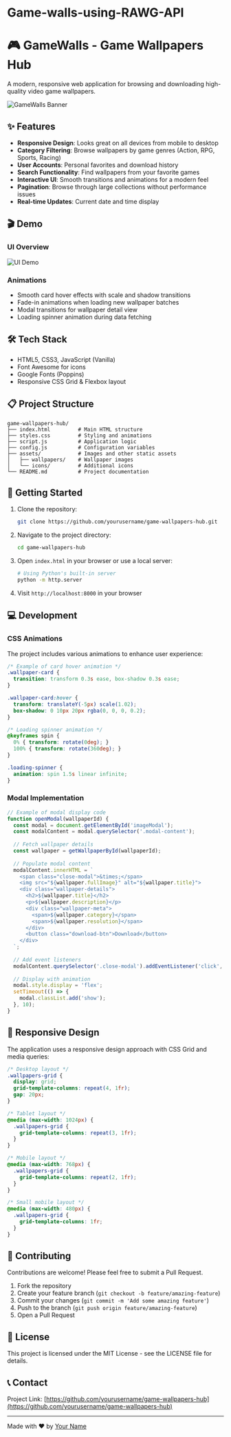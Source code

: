 # Game-walls-using-RAWG-API

# 🎮 GameWalls - Game Wallpapers Hub

A modern, responsive web application for browsing and downloading high-quality video game wallpapers.

![GameWalls Banner](/api/placeholder/800/200)

## ✨ Features

- **Responsive Design**: Looks great on all devices from mobile to desktop
- **Category Filtering**: Browse wallpapers by game genres (Action, RPG, Sports, Racing)
- **User Accounts**: Personal favorites and download history
- **Search Functionality**: Find wallpapers from your favorite games
- **Interactive UI**: Smooth transitions and animations for a modern feel
- **Pagination**: Browse through large collections without performance issues
- **Real-time Updates**: Current date and time display

## 🎬 Demo

### UI Overview
![UI Demo](/api/placeholder/600/300)

### Animations
- Smooth card hover effects with scale and shadow transitions
- Fade-in animations when loading new wallpaper batches
- Modal transitions for wallpaper detail view
- Loading spinner animation during data fetching

## 🛠️ Tech Stack

- HTML5, CSS3, JavaScript (Vanilla)
- Font Awesome for icons
- Google Fonts (Poppins)
- Responsive CSS Grid & Flexbox layout

## 📋 Project Structure

```
game-wallpapers-hub/
├── index.html         # Main HTML structure
├── styles.css         # Styling and animations
├── script.js          # Application logic
├── config.js          # Configuration variables
├── assets/            # Images and other static assets
│   ├── wallpapers/    # Wallpaper images
│   └── icons/         # Additional icons
└── README.md          # Project documentation
```

## 🚀 Getting Started

1. Clone the repository:
   ```bash
   git clone https://github.com/yourusername/game-wallpapers-hub.git
   ```

2. Navigate to the project directory:
   ```bash
   cd game-wallpapers-hub
   ```

3. Open `index.html` in your browser or use a local server:
   ```bash
   # Using Python's built-in server
   python -m http.server
   ```

4. Visit `http://localhost:8000` in your browser

## 💻 Development

### CSS Animations

The project includes various animations to enhance user experience:

```css
/* Example of card hover animation */
.wallpaper-card {
  transition: transform 0.3s ease, box-shadow 0.3s ease;
}

.wallpaper-card:hover {
  transform: translateY(-5px) scale(1.02);
  box-shadow: 0 10px 20px rgba(0, 0, 0, 0.2);
}

/* Loading spinner animation */
@keyframes spin {
  0% { transform: rotate(0deg); }
  100% { transform: rotate(360deg); }
}

.loading-spinner {
  animation: spin 1.5s linear infinite;
}
```

### Modal Implementation

```javascript
// Example of modal display code
function openModal(wallpaperId) {
  const modal = document.getElementById('imageModal');
  const modalContent = modal.querySelector('.modal-content');
  
  // Fetch wallpaper details
  const wallpaper = getWallpaperById(wallpaperId);
  
  // Populate modal content
  modalContent.innerHTML = `
    <span class="close-modal">&times;</span>
    <img src="${wallpaper.fullImage}" alt="${wallpaper.title}">
    <div class="wallpaper-details">
      <h2>${wallpaper.title}</h2>
      <p>${wallpaper.description}</p>
      <div class="wallpaper-meta">
        <span>${wallpaper.category}</span>
        <span>${wallpaper.resolution}</span>
      </div>
      <button class="download-btn">Download</button>
    </div>
  `;
  
  // Add event listeners
  modalContent.querySelector('.close-modal').addEventListener('click', closeModal);
  
  // Display with animation
  modal.style.display = 'flex';
  setTimeout(() => {
    modal.classList.add('show');
  }, 10);
}
```

## 📱 Responsive Design

The application uses a responsive design approach with CSS Grid and media queries:

```css
/* Desktop layout */
.wallpapers-grid {
  display: grid;
  grid-template-columns: repeat(4, 1fr);
  gap: 20px;
}

/* Tablet layout */
@media (max-width: 1024px) {
  .wallpapers-grid {
    grid-template-columns: repeat(3, 1fr);
  }
}

/* Mobile layout */
@media (max-width: 768px) {
  .wallpapers-grid {
    grid-template-columns: repeat(2, 1fr);
  }
}

/* Small mobile layout */
@media (max-width: 480px) {
  .wallpapers-grid {
    grid-template-columns: 1fr;
  }
}
```

## 🤝 Contributing

Contributions are welcome! Please feel free to submit a Pull Request.

1. Fork the repository
2. Create your feature branch (`git checkout -b feature/amazing-feature`)
3. Commit your changes (`git commit -m 'Add some amazing feature'`)
4. Push to the branch (`git push origin feature/amazing-feature`)
5. Open a Pull Request

## 📜 License

This project is licensed under the MIT License - see the LICENSE file for details.

## 📞 Contact

Project Link: [https://github.com/yourusername/game-wallpapers-hub](https://github.com/yourusername/game-wallpapers-hub)

---

Made with ❤️ by [Your Name](https://github.com/yourusername)
